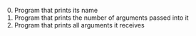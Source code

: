 0. Program that prints its name
1. Program that prints the number of arguments passed into it
2. Program that prints all arguments it receives
